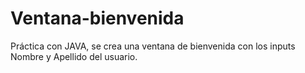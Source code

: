 # Ventana-bienvenida
Práctica con JAVA, se crea una ventana de bienvenida con los inputs Nombre y Apellido del usuario. 
